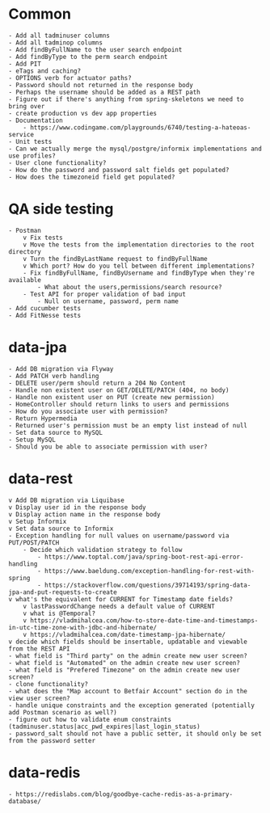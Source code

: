 # Common
    - Add all tadminuser columns
    - Add all tadminop columns
    - Add findByFullName to the user search endpoint
    - Add findByType to the perm search endpoint
    - Add PIT
    - eTags and caching?
    - OPTIONS verb for actuator paths?
    - Password should not returned in the response body
    - Perhaps the username should be added as a REST path
    - Figure out if there's anything from spring-skeletons we need to bring over
    - create production vs dev app properties
    - Documentation
        - https://www.codingame.com/playgrounds/6740/testing-a-hateoas-service
    - Unit tests
    - Can we actually merge the mysql/postgre/informix implementations and use profiles?
    - User clone functionality?
    - How do the password and password salt fields get populated?
    - How does the timezoneid field get populated?

# QA side testing
    - Postman
        v Fix tests
        v Move the tests from the implementation directories to the root directory
        v Turn the findByLastName request to findByFullName
        v Which port? How do you tell between different implementations?
        - Fix findByFullName, findByUsername and findByType when they're available
            - What about the users,permissions/search resource?
        - Test API for proper validation of bad input
            - Null on username, password, perm name
    - Add cucumber tests
    - Add FitNesse tests

# data-jpa
    - Add DB migration via Flyway
    - Add PATCH verb handling
    - DELETE user/perm should return a 204 No Content
    - Handle non existent user on GET/DELETE/PATCH (404, no body)
    - Handle non existent user on PUT (create new permission)
    - HomeController should return links to users and permissions
    - How do you associate user with permission?
    - Return Hypermedia
    - Returned user's permission must be an empty list instead of null
    - Set data source to MySQL
    - Setup MySQL
    - Should you be able to associate permission with user?

# data-rest
    v Add DB migration via Liquibase
    v Display user id in the response body
    v Display action name in the response body
    v Setup Informix
    v Set data source to Informix
    - Exception handling for null values on username/password via PUT/POST/PATCH
        - Decide which validation strategy to follow
            - https://www.toptal.com/java/spring-boot-rest-api-error-handling
            - https://www.baeldung.com/exception-handling-for-rest-with-spring
            - https://stackoverflow.com/questions/39714193/spring-data-jpa-and-put-requests-to-create
    v what's the equivalent for CURRENT for Timestamp date fields?
        v lastPasswordChange needs a default value of CURRENT
        v what is @Temporal?
        v https://vladmihalcea.com/how-to-store-date-time-and-timestamps-in-utc-time-zone-with-jdbc-and-hibernate/
        v https://vladmihalcea.com/date-timestamp-jpa-hibernate/
    v decide which fields should be insertable, updatable and viewable from the REST API
    - what field is "Third party" on the admin create new user screen?
    - what field is "Automated" on the admin create new user screen?
    - what field is "Prefered Timezone" on the admin create new user screen?
    - clone functionality?
    - what does the "Map account to Betfair Account" section do in the view user screen?
    - handle unique constraints and the exception generated (potentially add Postman scenario as well?)
    - figure out how to validate enum constraints (tadminuser.status|acc_pwd_expires|last_login_status)
    - password_salt should not have a public setter, it should only be set from the password setter

# data-redis
    - https://redislabs.com/blog/goodbye-cache-redis-as-a-primary-database/
